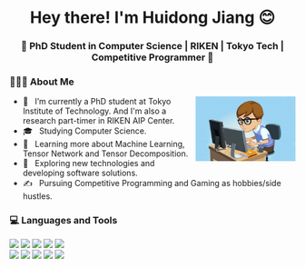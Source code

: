 <h1 align="center">Hey there! I'm Huidong Jiang 😊 </h1>
<h3 align="center">🚀 PhD Student in Computer Science | RIKEN | Tokyo Tech | Competitive Programmer  🚀</h3>


<h3> 👨🏻‍💻 About Me </h3>
<div>
<img width = "35%" align="right" alt="PIC" height="45%" src="https://github.com/CSShinonome/CSShinonome/blob/main/Profile%20image.jpeg" />

<div align="left"> 

  - 🐼 &nbsp; I’m currently a PhD student at Tokyo Institute of Technology. And I'm also a research part-timer in RIKEN AIP Center.
  - 🎓 &nbsp; Studying Computer Science.
  - 🌱 &nbsp; Learning more about Machine Learning, Tensor Network and Tensor Decomposition.
  - 🏃 &nbsp; Exploring new technologies and developing software solutions.
  - ✍️ &nbsp; Pursuing Competitive Programming and Gaming as hobbies/side hustles. 
</div>
</div>

<div>
  <h3> 💻 Languages and Tools </h3>
  <p>
    <code><img width="10%" src="https://www.vectorlogo.zone/logos/java/java-ar21.svg"></code>
    <code><img width="10%" src="https://www.vectorlogo.zone/logos/python/python-ar21.svg"></code>
    <code><img width="10%" src="https://www.vectorlogo.zone/logos/pytorch/pytorch-ar21.svg"></code>
    <code><img width="8%" src="https://www.vectorlogo.zone/logos/r-project/r-project-icon.svg"></code>
    <code><img width="10%" src="https://www.vectorlogo.zone/logos/w3_html5/w3_html5-ar21.svg"></code>
    <br />
    <code><img width="10%" src="https://www.vectorlogo.zone/logos/w3_css/w3_css-ar21.svg"></code>
    <code><img width="10%" src="https://www.vectorlogo.zone/logos/javascript/javascript-ar21.svg"></code>
    <code><img width="10%" src="https://www.vectorlogo.zone/logos/php/php-ar21.svg"></code>
    <code><img width="10%" src="https://www.vectorlogo.zone/logos/mysql/mysql-ar21.svg"></code>
    <code><img width="10%" src="https://www.vectorlogo.zone/logos/git-scm/git-scm-ar21.svg"></code>
  <p>
  </div>


